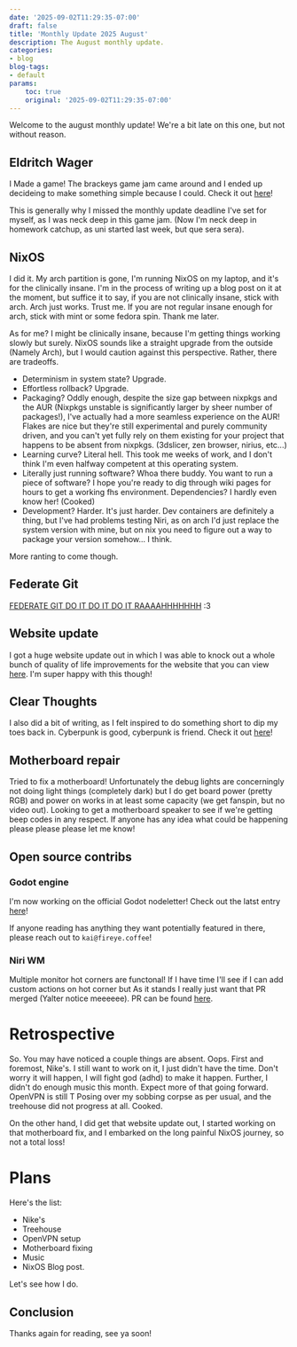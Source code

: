 ```yaml
---
date: '2025-09-02T11:29:35-07:00'
draft: false
title: 'Monthly Update 2025 August'
description: The August monthly update.
categories:
- blog
blog-tags:
- default
params:
    toc: true
    original: '2025-09-02T11:29:35-07:00' 
---
```


Welcome to the august monthly update! We're a bit late on this one, but not without reason.

## Eldritch Wager

I Made a game! The brackeys game jam came around and I ended up decideing to make something simple because I could. Check it out [here](/projects/eldritch-wager)!

This is generally why I missed the monthly update deadline I've set for myself, as I was neck deep in this game jam. (Now I'm neck deep in homework catchup, as uni started last week, but que sera sera).

## NixOS

I did it. My arch partition is gone, I'm running NixOS on my laptop, and it's for the clinically insane. I'm in the process of writing up a blog post on it at the moment, but suffice it to say, if you are not clinically insane, stick with arch. Arch just works. Trust me. If you are not regular insane enough for arch, stick with mint or some fedora spin. Thank me later. 

As for me? I might be clinically insane, because I'm getting things working slowly but surely. NixOS sounds like a straight upgrade from the outside (Namely Arch), but I would caution against this perspective. Rather, there are tradeoffs. 

- Determinism in system state? Upgrade. 
- Effortless rollback? Upgrade. 
- Packaging? Oddly enough, despite the size gap between nixpkgs and the AUR (Nixpkgs unstable is significantly larger by sheer number of packages!), I've actually had a more seamless experience on the AUR! Flakes are nice but they're still experimental and purely community driven, and you can't yet fully rely on them existing for your project that happens to be absent from nixpkgs. (3dslicer, zen browser, nirius, etc...)
- Learning curve? Literal hell. This took me weeks of work, and I don't think I'm even halfway competent at this operating system.
- Literally just running software? Whoa there buddy. You want to run a piece of software? I hope you're ready to dig through wiki pages for hours to get a working fhs environment. Dependencies? I hardly even know her! (Cooked)
- Development? Harder. It's just harder. Dev containers are definitely a thing, but I've had problems testing Niri, as on arch I'd just replace the system version with mine, but on nix you need to figure out a way to package your version somehow... I think.

More ranting to come though.

## Federate Git

[FEDERATE GIT DO IT DO IT DO IT RAAAAHHHHHHH](/blog/FEDERATE-GIT) :3

## Website update

I got a huge website update out in which I was able to knock out a whole bunch of quality of life improvements for the website that you can view [here](/changelog/big-ol-update). I'm super happy with this though! 

## Clear Thoughts

I also did a bit of writing, as I felt inspired to do something short to dip my toes back in. Cyberpunk is good, cyberpunk is friend. Check it out [here](/writing/clear-thoughts)!

## Motherboard repair

Tried to fix a motherboard! Unfortunately the debug lights are concerningly not doing light things (completely dark) but I do get board power (pretty RGB) and power on works in at least some capacity (we get fanspin, but no video out). Looking to get a motherboard speaker to see if we're getting beep codes in any respect. If anyone has any idea what could be happening please please please let me know!

## Open source contribs

### Godot engine

I'm now working on the official Godot nodeletter! Check out the latst entry [here](https://godot.news/archive/copy-of-the-nodeletter-august-9020)!

If anyone reading has anything they want potentially featured in there, please reach out to `kai@fireye.coffee`!

### Niri WM

Multiple monitor hot corners are functonal! If I have time I'll see if I can add custom actions on hot corner but As it stands I really just want that PR merged (Yalter notice meeeeee). PR can be found [here](https://github.com/YaLTeR/niri/pull/2108).

# Retrospective

So. You may have noticed a couple things are absent. Oops. First and foremost, Nike's. I still want to work on it, I just didn't have the time. Don't worry it will happen, I will fight god (adhd) to make it happen. Further, I didn't do enough music this month. Expect more of that going forward. OpenVPN is still T Posing over my sobbing corpse as per usual, and the treehouse did not progress at all. Cooked.

On the other hand, I did get that website update out, I started working on that motherboard fix, and I embarked on the long painful NixOS journey, so not a total loss!

# Plans

Here's the list:
- Nike's 
- Treehouse
- OpenVPN setup
- Motherboard fixing
- Music
- NixOS Blog post.

Let's see how I do.

## Conclusion

Thanks again for reading, see ya soon!
